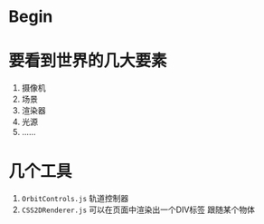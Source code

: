# Begin

# 要看到世界的几大要素
 1. 摄像机 
 2. 场景
 3. 渲染器
 4. 光源
 5. ……
 
# 几个工具
  1. `OrbitControls.js`  轨道控制器
  2. `CSS2DRenderer.js`  可以在页面中渲染出一个DIV标签 跟随某个物体
 

